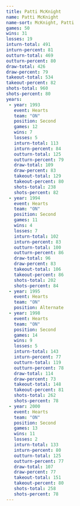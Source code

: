 ```yaml
---
title: Patti McKnight
name: Patti McKnight
name-sort: McKnight, Patti
games: 50
wins: 31
losses: 19
inturn-total: 491
inturn-percent: 81
outturn-total: 469
outturn-percent: 80
draw-total: 426
draw-percent: 79
takeout-total: 534
takeout-percent: 82
shots-total: 960
shots-percent: 80
years:
 - year: 1993
   event: Hearts
   team: "ON"
   position: Second
   games: 12
   wins: 7
   losses: 5
   inturn-total: 113
   inturn-percent: 84
   outturn-total: 125
   outturn-percent: 79
   draw-total: 109
   draw-percent: 83
   takeout-total: 129
   takeout-percent: 80
   shots-total: 238
   shots-percent: 82
 - year: 1994
   event: Hearts
   team: "ON"
   position: Second
   games: 11
   wins: 4
   losses: 7
   inturn-total: 102
   inturn-percent: 83
   outturn-total: 100
   outturn-percent: 86
   draw-total: 96
   draw-percent: 83
   takeout-total: 106
   takeout-percent: 86
   shots-total: 202
   shots-percent: 84
 - year: 1995
   event: Hearts
   team: "ON"
   position: Alternate
 - year: 1998
   event: Hearts
   team: "ON"
   position: Second
   games: 14
   wins: 9
   losses: 5
   inturn-total: 143
   inturn-percent: 77
   outturn-total: 119
   outturn-percent: 78
   draw-total: 114
   draw-percent: 73
   takeout-total: 148
   takeout-percent: 81
   shots-total: 262
   shots-percent: 78
 - year: 2000
   event: Hearts
   team: "ON"
   position: Second
   games: 13
   wins: 11
   losses: 2
   inturn-total: 133
   inturn-percent: 80
   outturn-total: 125
   outturn-percent: 77
   draw-total: 107
   draw-percent: 77
   takeout-total: 151
   takeout-percent: 80
   shots-total: 258
   shots-percent: 78
---
```

